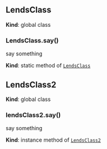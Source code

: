 <a name="LendsClass"></a>

## LendsClass
**Kind**: global class  
<a name="LendsClass.say"></a>

### LendsClass.say()
say something

**Kind**: static method of [<code>LendsClass</code>](#LendsClass)  
<a name="LendsClass2"></a>

## LendsClass2
**Kind**: global class  
<a name="LendsClass2+say"></a>

### lendsClass2.say()
say something

**Kind**: instance method of [<code>LendsClass2</code>](#LendsClass2)  
